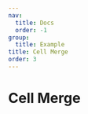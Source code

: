 ```yaml
---
nav:
  title: Docs
  order: -1
group:
  title: Example
title: Cell Merge
order: 3
---
```


# Cell Merge


<code src="../../../src/cells-merge.tsx" title="Cell Merge" desc="The cells of the table can be merged" />

